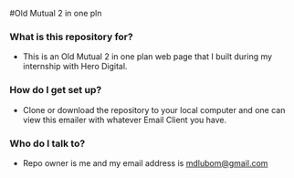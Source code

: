 #Old Mutual 
2 in one pln
### What is this repository for? ###

* This is an Old Mutual 2 in one plan web page that I built during my internship with Hero Digital.
### How do I get set up? ###

* Clone or download the repository to your local computer and one can view this emailer with whatever Email Client you have. 
### Who do I talk to? ###

* Repo owner is me and my email address is mdlubom@gmail.com
